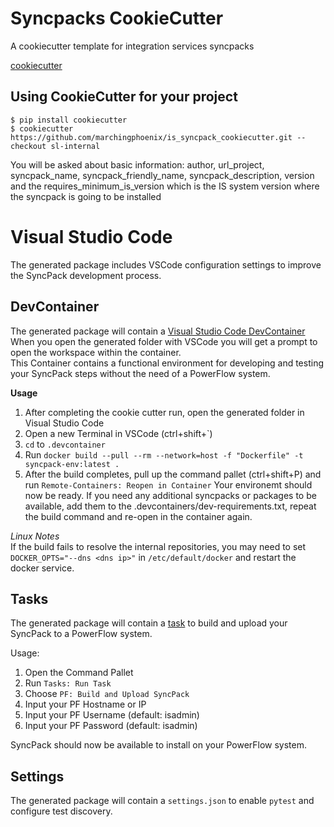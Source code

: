 Syncpacks CookieCutter
========================

A cookiecutter template for integration services syncpacks

[cookiecutter](https://github.com/audreyr/cookiecutter)

Using CookieCutter for your project
-----------------------------------

    $ pip install cookiecutter
    $ cookiecutter https://github.com/marchingphoenix/is_syncpack_cookiecutter.git --checkout sl-internal

You will be asked about basic information:
	author, url_project, syncpack_name, syncpack_friendly_name, syncpack_description, version and the requires_minimum_is_version which is the IS system version where the syncpack is going to be installed

Visual Studio Code
================================
The generated package includes VSCode configuration settings to improve the SyncPack development process.

DevContainer
------------
The generated package will contain a [Visual Studio Code DevContainer](https://code.visualstudio.com/docs/remote/containers)  
When you open the generated folder with VSCode you will get a prompt to open the workspace within the container.  
This Container contains a functional environment for developing and testing your SyncPack steps without the need of a PowerFlow system.

**Usage**
1. After completing the cookie cutter run, open the generated folder in Visual Studio Code
1. Open a new Terminal in VSCode (ctrl+shift+`)
1. `cd` to `.devcontainer`
1. Run `docker build --pull --rm --network=host -f "Dockerfile" -t syncpack-env:latest .`
1. After the build completes, pull up the command pallet (ctrl+shift+P) and run `Remote-Containers: Reopen in Container`
Your environemt should now be ready.
If you need any additional syncpacks or packages to be available, add them to the .devcontainers/dev-requirements.txt, repeat the build command and re-open in the container again.

*Linux Notes*  
If the build fails to resolve the internal repositories, you may need to set `DOCKER_OPTS="--dns <dns ip>"` in `/etc/default/docker` and restart the docker service.

Tasks
-----
The generated package will contain a [task](https://code.visualstudio.com/docs/editor/tasks) to build and upload your SyncPack to a PowerFlow system.

Usage:
1. Open the Command Pallet
1. Run `Tasks: Run Task`
1. Choose `PF: Build and Upload SyncPack`
1. Input your PF Hostname or IP
1. Input your PF Username (default: isadmin)
1. Input your PF Password (default: isadmin)

SyncPack should now be available to install on your PowerFlow system.

Settings
--------
The generated package will contain a `settings.json` to enable `pytest` and configure test discovery.